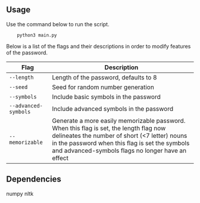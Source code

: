 ## Usage 
Use the command below to run the script.
```
    python3 main.py
```
Below is a list of the flags and their descriptions in order to modify features of the password.

| **Flag**              | **Description**                                                                                 |
|-----------------------|-------------------------------------------------------------------------------------------------|
| `--length`            | Length of the password, defaults to 8                                                           |
| `--seed`              | Seed for random number generation                                                               |
| `--symbols`           | Include basic symbols in the password                                                           |
| `--advanced-symbols`  | Include advanced symbols in the password                                                        |
| `--memorizable`       | Generate a more easily memorizable password. When this flag is set, the length flag now delineates the number of short (<7 letter) nouns in the password when this flag is set the symbols and advanced-symbols flags no longer have an effect |
## Dependencies
numpy
nltk
